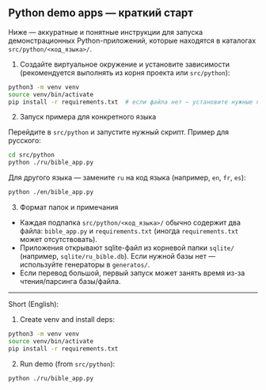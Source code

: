 ## Python demo apps — краткий старт

Ниже — аккуратные и понятные инструкции для запуска демонстрационных Python-приложений, которые находятся в каталогах `src/python/<код_языка>/`.

1) Создайте виртуальное окружение и установите зависимости (рекомендуется выполнять из корня проекта или `src/python`):

```bash
python3 -m venv venv
source venv/bin/activate
pip install -r requirements.txt  # если файла нет — установите нужные пакеты вручную
```

2) Запуск примера для конкретного языка

Перейдите в `src/python` и запустите нужный скрипт. Пример для русского:

```bash
cd src/python
python ./ru/bible_app.py
```

Для другого языка — замените `ru` на код языка (например, `en`, `fr`, `es`):

```bash
python ./en/bible_app.py
```

3) Формат папок и примечания

- Каждая подпапка `src/python/<код_языка>/` обычно содержит два файла: `bible_app.py` и `requirements.txt` (иногда `requirements.txt` может отсутствовать).
- Приложения открывают sqlite-файл из корневой папки `sqlite/` (например, `sqlite/ru_bible.db`). Если нужной базы нет — используйте генераторы в `generatos/`.
- Если перевод большой, первый запуск может занять время из-за чтения/парсинга базы/файла.

---

Short (English):

1) Create venv and install deps:

```bash
python3 -m venv venv
source venv/bin/activate
pip install -r requirements.txt
```

2) Run demo (from `src/python`):

```bash
python ./ru/bible_app.py
```
